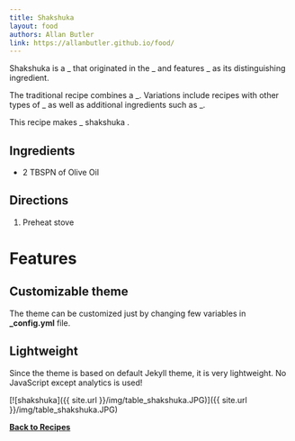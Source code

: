 ```yaml
---
title: Shakshuka
layout: food
authors: Allan Butler
link: https://allanbutler.github.io/food/
---
```


Shakshuka is a _ that originated in the _ and features _ as its distinguishing ingredient.

The traditional recipe combines a _. Variations include recipes with other types of _ as well as additional ingredients such as _.

This recipe makes _ shakshuka .

## Ingredients

* 2 TBSPN of Olive Oil

## Directions

1. Preheat stove


# Features

## Customizable theme

The theme can be customized just by changing few variables in **\_config.yml** file.

## Lightweight

Since the theme is based on default Jekyll theme, it is very lightweight. No JavaScript except analytics is used!

[![shakshuka]({{ site.url }}/img/table_shakshuka.JPG)]({{ site.url }}/img/table_shakshuka.JPG)

[**Back to Recipes**]({{page.link}})

